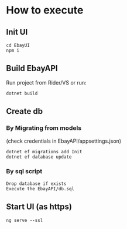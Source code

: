 # How to execute

## Init UI
    cd EbayUI
    npm i

## Build EbayAPI
Run project from Rider/VS or run:

    dotnet build

## Create db
### By Migrating from models
(check credentials in EbayAPI/appsettings.json)

    dotnet ef migrations add Init
    dotnet ef database update

### By sql script
    Drop database if exists
    Execute the EbayAPI/db.sql

## Start UI (as https)
    ng serve --ssl

